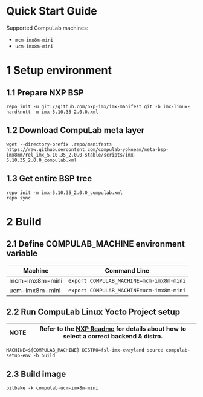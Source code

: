 # Quick Start Guide

Supported CompuLab machines:
* `mcm-imx8m-mini`
* `ucm-imx8m-mini`

# 1 Setup environment
## 1.1 Prepare NXP BSP
```
repo init -u git://github.com/nxp-imx/imx-manifest.git -b imx-linux-hardknott -m imx-5.10.35-2.0.0.xml
```
## 1.2 Download CompuLab meta layer
```
wget --directory-prefix .repo/manifests https://raw.githubusercontent.com/compulab-yokneam/meta-bsp-imx8mm/rel_imx_5.10.35_2.0.0-stable/scripts/imx-5.10.35_2.0.0_compulab.xml
```
## 1.3 Get entire BSP tree
```
repo init -m imx-5.10.35_2.0.0_compulab.xml
repo sync
```

# 2 Build
## 2.1 Define COMPULAB_MACHINE environment variable
|Machine|Command Line|
|---|---|
|mcm-imx8m-mini|```export COMPULAB_MACHINE=mcm-imx8m-mini```
|ucm-imx8m-mini|```export COMPULAB_MACHINE=ucm-imx8m-mini```

## 2.2 Run CompuLab Linux Yocto Project setup
|NOTE|Refer to the [NXP Readme](https://github.com/nxp-imx/meta-imx/blob/hardknott-5.10.35-2.0.0/README) for details about how to select a correct backend & distro.|
|---|---|
```
MACHINE=${COMPULAB_MACHINE} DISTRO=fsl-imx-xwayland source compulab-setup-env -b build
```
## 2.3 Build image
```
bitbake -k compulab-ucm-imx8m-mini
```
